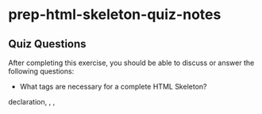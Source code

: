 # prep-html-skeleton-quiz-notes

## Quiz Questions

After completing this exercise, you should be able to discuss or answer the following questions:

- What tags are necessary for a complete HTML Skeleton?
<!DOCTYPE html> declaration, <html>, <head>, <title>, <body>, <h1>, and <p> start and end tag;

- What type of content belongs within the `<head>` of an HTML document?
<head> contains meta information about the HTML page;

- What type of content belongs within the `<body>` of an HTML document?
<body> element contains all the visible contents, such as headings, paragraphs, images, hyperlinks, tables, lists, etc.;

- Where must the `DOCTYPE` declaration appear in a valid HTML document?
Line 1;


## Notes

All student notes should be written here.


How to write `Code Examples` in markdown

for JS:
```javascript
const data = "Howdy"
```

for HTML:
```html
<div>
  <p>This is text content</p>
</div>
```

for CSS:
```css
div {
  width:100%
}
```
